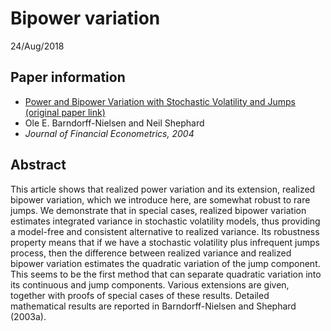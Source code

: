 # Bipower variation
24/Aug/2018

## Paper information
- [Power and Bipower Variation with Stochastic Volatility and Jumps (original paper link)](https://www.nuffield.ox.ac.uk/economics/papers/2003/w18/eric_may03.pdf)
- Ole E. Barndorff-Nielsen and Neil Shephard
- _Journal of Financial Econometrics, 2004_

## Abstract
This article shows that realized power variation and its extension, realized bipower variation, which we introduce here, are somewhat robust to rare jumps. 
We demonstrate that in special cases, realized bipower variation estimates integrated variance in stochastic volatility models, thus providing a model-free and consistent alternative to realized variance. 
Its robustness property means that if we have a stochastic volatility plus infrequent jumps process, then the difference between realized variance and realized bipower variation estimates the quadratic variation of the jump component. 
This seems to be the first method that can separate quadratic variation into its continuous and jump components. 
Various extensions are given, together with proofs of special cases of these results. Detailed mathematical results are reported in Barndorff-Nielsen and Shephard (2003a).
